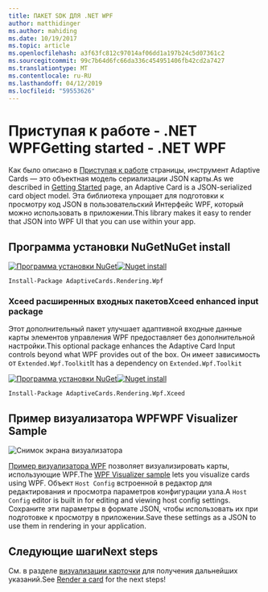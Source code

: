 ```yaml
---
title: ПАКЕТ SDK ДЛЯ .NET WPF
author: matthidinger
ms.author: mahiding
ms.date: 10/19/2017
ms.topic: article
ms.openlocfilehash: a3f63fc812c97014af06dd1a197b24c5d07361c2
ms.sourcegitcommit: 99c7b64d6fc66da336c454951406fb42cd2a7427
ms.translationtype: MT
ms.contentlocale: ru-RU
ms.lasthandoff: 04/12/2019
ms.locfileid: "59553626"
---
```

# <a name="getting-started---net-wpf"></a><span data-ttu-id="94a1b-102">Приступая к работе - .NET WPF</span><span class="sxs-lookup"><span data-stu-id="94a1b-102">Getting started - .NET WPF</span></span>

<span data-ttu-id="94a1b-103">Как было описано в [Приступая к работе](../../../authoring-cards/getting-started.md) страницы, инструмент Adaptive Cards — это объектная модель сериализации JSON карты.</span><span class="sxs-lookup"><span data-stu-id="94a1b-103">As we described in [Getting Started](../../../authoring-cards/getting-started.md) page, an Adaptive Card is a JSON-serialized card object model.</span></span> <span data-ttu-id="94a1b-104">Эта библиотека упрощает для подготовки к просмотру код JSON в пользовательский Интерфейс WPF, который можно использовать в приложении.</span><span class="sxs-lookup"><span data-stu-id="94a1b-104">This library makes it easy to render that JSON into WPF UI that you can use within your app.</span></span>

## <a name="nuget-install"></a><span data-ttu-id="94a1b-105">Программа установки NuGet</span><span class="sxs-lookup"><span data-stu-id="94a1b-105">NuGet install</span></span>

<span data-ttu-id="94a1b-106">[![Программа установки NuGet](https://img.shields.io/nuget/vpre/AdaptiveCards.Rendering.Wpf.svg)](https://www.nuget.org/packages/AdaptiveCards.Rendering.Wpf)</span><span class="sxs-lookup"><span data-stu-id="94a1b-106">[![Nuget install](https://img.shields.io/nuget/vpre/AdaptiveCards.Rendering.Wpf.svg)](https://www.nuget.org/packages/AdaptiveCards.Rendering.Wpf)</span></span>

```console
Install-Package AdaptiveCards.Rendering.Wpf
```

### <a name="xceed-enhanced-input-package"></a><span data-ttu-id="94a1b-107">Xceed расширенных входных пакетов</span><span class="sxs-lookup"><span data-stu-id="94a1b-107">Xceed enhanced input package</span></span>

<span data-ttu-id="94a1b-108">Этот дополнительный пакет улучшает адаптивной входные данные карты элементов управления WPF предоставляет без дополнительной настройки.</span><span class="sxs-lookup"><span data-stu-id="94a1b-108">This optional package enhances the Adaptive Card Input controls beyond what WPF provides out of the box.</span></span> <span data-ttu-id="94a1b-109">Он имеет зависимость от `Extended.Wpf.Toolkit`</span><span class="sxs-lookup"><span data-stu-id="94a1b-109">It has a dependency on `Extended.Wpf.Toolkit`</span></span>

<span data-ttu-id="94a1b-110">[![Программа установки NuGet](https://img.shields.io/nuget/vpre/AdaptiveCards.Rendering.Wpf.Xceed.svg)](https://www.nuget.org/packages/AdaptiveCards.Rendering.Wpf.Xceed)</span><span class="sxs-lookup"><span data-stu-id="94a1b-110">[![Nuget install](https://img.shields.io/nuget/vpre/AdaptiveCards.Rendering.Wpf.Xceed.svg)](https://www.nuget.org/packages/AdaptiveCards.Rendering.Wpf.Xceed)</span></span>

```console
Install-Package AdaptiveCards.Rendering.Wpf.Xceed
```

## <a name="wpf-visualizer-sample"></a><span data-ttu-id="94a1b-111">Пример визуализатора WPF</span><span class="sxs-lookup"><span data-stu-id="94a1b-111">WPF Visualizer Sample</span></span>

![Снимок экрана визуализатора](../../../resources/media/tools/wpfvisualizer.png)

<span data-ttu-id="94a1b-113">[Пример визуализатора WPF](https://github.com/Microsoft/AdaptiveCards/tree/master/source/dotnet/Samples/WPFVisualizer) позволяет визуализировать карты, использующие WPF.</span><span class="sxs-lookup"><span data-stu-id="94a1b-113">The [WPF Visualizer sample](https://github.com/Microsoft/AdaptiveCards/tree/master/source/dotnet/Samples/WPFVisualizer) lets you visualize cards using WPF.</span></span>  <span data-ttu-id="94a1b-114">Объект `Host Config` встроенной в редактор для редактирования и просмотра параметров конфигурации узла.</span><span class="sxs-lookup"><span data-stu-id="94a1b-114">A `Host Config` editor is built in for editing and viewing host config settings.</span></span> <span data-ttu-id="94a1b-115">Сохраните эти параметры в формате JSON, чтобы использовать их при подготовке к просмотру в приложении.</span><span class="sxs-lookup"><span data-stu-id="94a1b-115">Save these settings as a JSON to use them in rendering in your application.</span></span>

## <a name="next-steps"></a><span data-ttu-id="94a1b-116">Следующие шаги</span><span class="sxs-lookup"><span data-stu-id="94a1b-116">Next steps</span></span>

<span data-ttu-id="94a1b-117">См. в разделе [визуализации карточки](render-a-card.md) для получения дальнейших указаний.</span><span class="sxs-lookup"><span data-stu-id="94a1b-117">See [Render a card](render-a-card.md) for the next steps!</span></span>
